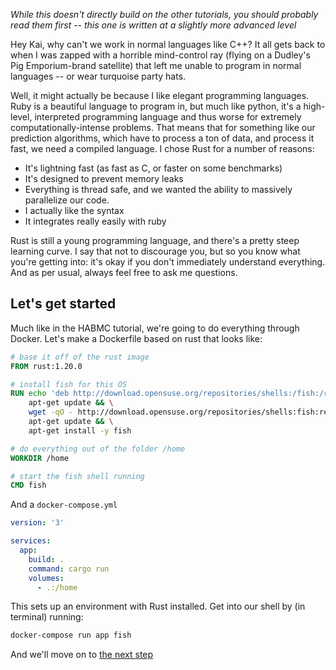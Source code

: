 *While this doesn't directly build on the other tutorials, you should probably read them first -- this one is written at a slightly more advanced level*

Hey Kai, why can't we work in normal languages like C++?
It all gets back to when I was zapped with a horrible mind-control ray (flying on a Dudley's Pig Emporium-brand satellite) that left me unable to program in normal languages -- or wear turquoise party hats.

Well, it might actually be because I like elegant programming languages.
Ruby is a beautiful language to program in, but much like python, it's a high-level, interpreted programming language and thus worse for extremely computationally-intense problems. 
That means that for something like our prediction algorithms, which have to process a ton of data, and process it fast, we need a compiled language.
I chose Rust for a number of reasons:
- It's lightning fast (as fast as C, or faster on some benchmarks)
- It's designed to prevent memory leaks
- Everything is thread safe, and we wanted the ability to massively parallelize our code.
- I actually like the syntax
- It integrates really easily with ruby

Rust is still a young programming language, and there's a pretty steep learning curve. 
I say that not to discourage you, but so you know what you're getting into: it's okay if you don't immediately understand everything.
And as per usual, always feel free to ask me questions.

## Let's get started
Much like in the HABMC tutorial, we're going to do everything through Docker.
Let's make a Dockerfile based on rust that looks like:

```Dockerfile
# base it off of the rust image
FROM rust:1.20.0

# install fish for this OS
RUN echo 'deb http://download.opensuse.org/repositories/shells:/fish:/release:/2/Debian_8.0/ /' >> /etc/apt/sources.list.d/fish.list && \
    apt-get update && \
    wget -qO - http://download.opensuse.org/repositories/shells:fish:release:2/Debian_8.0/Release.key | apt-key add - && \
    apt-get update && \
    apt-get install -y fish

# do everything out of the folder /home
WORKDIR /home

# start the fish shell running
CMD fish
```

And a `docker-compose.yml`
```yaml
version: '3'

services:
  app:
    build: .
    command: cargo run
    volumes:
      - .:/home
```

This sets up an environment with Rust installed.
Get into our shell by (in terminal) running:
```bash
docker-compose run app fish
```

And we'll move on to [the next step](rust-02.md)
